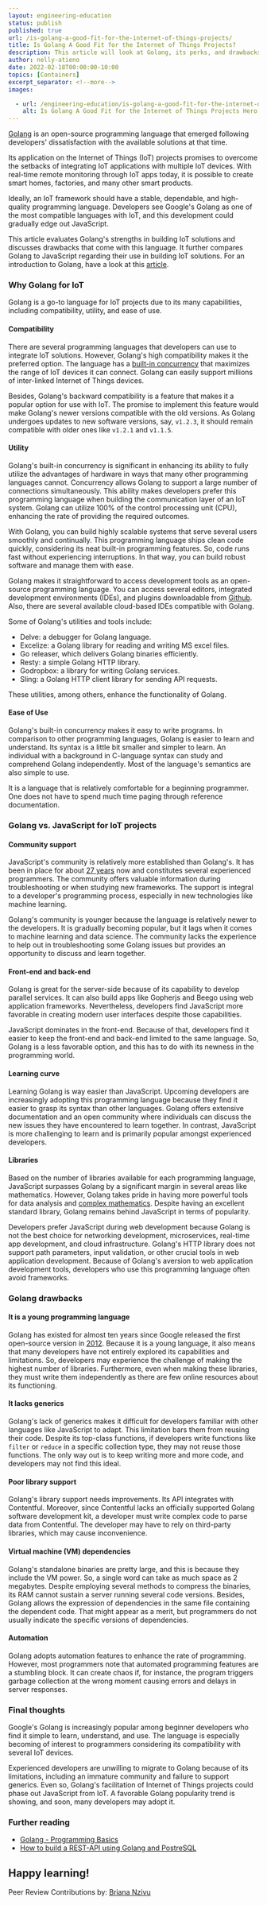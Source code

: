 ```yaml
---
layout: engineering-education
status: publish
published: true
url: /is-golang-a-good-fit-for-the-internet-of-things-projects/
title: Is Golang A Good Fit for the Internet of Things Projects?
description: This article will look at Golang, its perks, and drawbacks for IoT solutions. It will also dig deeper into how Go and JavaScript compare when writing IoT projects.
author: nelly-atieno
date: 2022-02-18T00:00:00-10:00
topics: [Containers]
excerpt_separator: <!--more-->
images:

  - url: /engineering-education/is-golang-a-good-fit-for-the-internet-of-things-projects/hero.jpg
    alt: Is Golang A Good Fit for the Internet of Things Projects Hero Image
---
```

[Golang](https://go.dev/) is an open-source programming language that emerged following developers' dissatisfaction with the available solutions at that time. 
<!--more-->
Its application on the Internet of Things (IoT) projects promises to overcome the setbacks of integrating IoT applications with multiple IoT devices. With real-time remote monitoring through IoT apps today, it is possible to create smart homes, factories, and many other smart products.

Ideally, an IoT framework should have a stable, dependable, and high-quality programming language. Developers see Google's Golang as one of the most compatible languages with IoT, and this development could gradually edge out JavaScript.

This article evaluates Golang's strengths in building IoT solutions and discusses drawbacks that come with this language. It further compares Golang to JavaScript regarding their use in building IoT solutions. For an introduction to Golang, have a look at this [article](/engineering-education/golang-part-1-introduction/). 

### Why Golang for IoT
Golang is a go-to language for IoT projects due to its many capabilities, including compatibility, utility, and ease of use.

#### Compatibility
There are several programming languages that developers can use to integrate IoT solutions. However, Golang's high compatibility makes it the preferred option. The language has a [built-in concurrency](https://medium.com/@nehal.shah2131/major-reasons-to-use-golang-for-iot-platform-45fa1f4ca348) that maximizes the range of IoT devices it can connect. Golang can easily support millions of inter-linked Internet of Things devices.

Besides, Golang's backward compatibility is a feature that makes it a popular option for use with IoT. The promise to implement this feature would make Golang's newer versions compatible with the old versions. As Golang undergoes updates to new software versions, say, `v1.2.3`, it should remain compatible with older ones like `v1.2.1` and `v1.1.5`.

#### Utility
Golang's built-in concurrency is significant in enhancing its ability to fully utilize the advantages of hardware in ways that many other programming languages cannot. Concurrency allows Golang to support a large number of connections simultaneously. This ability makes developers prefer this programming language when building the communication layer of an IoT system. Golang can utilize 100% of the control processing unit (CPU), enhancing the rate of providing the required outcomes.

With Golang, you can build highly scalable systems that serve several users smoothly and continually. This programming language ships clean code quickly, considering its neat built-in programming features. So, code runs fast without experiencing interruptions. In that way, you can build robust software and manage them with ease.

Golang makes it straightforward to access development tools as an open-source programming language. You can access several editors, integrated development environments (IDEs), and plugins downloadable from [Github](https://github.com/golang/go/wiki/IDEsAndTextEditorPlugins). Also, there are several available cloud-based IDEs compatible with Golang.

Some of Golang's utilities and tools include:
- Delve: a debugger for Golang language.
- Excelize: a Golang library for reading and writing MS excel files.
- Go releaser, which delivers Golang binaries efficiently.
- Resty: a simple Golang HTTP library.
- Godropbox: a library for writing Golang services.
- Sling: a Golang HTTP client library for sending API requests.

These utilities, among others, enhance the functionality of Golang.

#### Ease of Use
Golang's built-in concurrency makes it easy to write programs. In comparison to other programming languages, Golang is easier to learn and understand. Its syntax is a little bit smaller and simpler to learn. An individual with a background in C-language syntax can study and comprehend Golang independently. Most of the language's semantics are also simple to use.

It is a language that is relatively comfortable for a beginning programmer. One does not have to spend much time paging through reference documentation.

### Golang vs. JavaScript for IoT projects

#### Community support
JavaScript's community is relatively more established than Golang's. It has been in place for about [27 years](https://qvault.io/golang/node-js-vs-go/#) now and constitutes several experienced programmers. The community offers valuable information during troubleshooting or when studying new frameworks. The support is integral to a developer's programming process, especially in new technologies like machine learning.

Golang's community is younger because the language is relatively newer to the developers. It is gradually becoming popular, but it lags when it comes to machine learning and data science. The community lacks the experience to help out in troubleshooting some Golang issues but provides an opportunity to discuss and learn together.

#### Front-end and back-end
Golang is great for the server-side because of its capability to develop parallel services. It can also build apps like Gopherjs and Beego using web application frameworks. Nevertheless, developers find JavaScript more favorable in creating modern user interfaces despite those capabilities.

JavaScript dominates in the front-end. Because of that, developers find it easier to keep the front-end and back-end limited to the same language. So, Golang is a less favorable option, and this has to do with its newness in the programming world.

#### Learning curve
Learning Golang is way easier than JavaScript. Upcoming developers are increasingly adopting this programming language because they find it easier to grasp its syntax than other languages. Golang offers extensive documentation and an open community where individuals can discuss the new issues they have encountered to learn together. In contrast, JavaScript is more challenging to learn and is primarily popular amongst experienced developers.

#### Libraries
Based on the number of libraries available for each programming language, JavaScript surpasses Golang by a significant margin in several areas like mathematics. However, Golang takes pride in having more powerful tools for data analysis and [complex mathematics](https://sudonull.com/post/9937-Go-vs-Javascript-What-to-write-IoT-projects). Despite having an excellent standard library, Golang remains behind JavaScript in terms of popularity.

Developers prefer JavaScript during web development because Golang is not the best choice for networking development, microservices, real-time app development, and cloud infrastructure. Golang's HTTP library does not support path parameters, input validation, or other crucial tools in web application development. Because of Golang's aversion to web application development tools, developers who use this programming language often avoid frameworks.

### Golang drawbacks
#### It is a young programming language
Golang has existed for almost ten years since Google released the first open-source version in [2012](https://acloudguru.com/blog/engineering/what-is-go-an-intro-to-googles-go-programming-language-aka-golang#). Because it is a young language, it also means that many developers have not entirely explored its capabilities and limitations. So, developers may experience the challenge of making the highest number of libraries. Furthermore, even when making these libraries, they must write them independently as there are few online resources about its functioning.

#### It lacks generics
Golang's lack of generics makes it difficult for developers familiar with other languages like JavaScript to adapt. This limitation bars them from reusing their code. Despite its top-class functions, if developers write functions like `filter` or `reduce` in a specific collection type, they may not reuse those functions. The only way out is to keep writing more and more code, and developers may not find this ideal.

#### Poor library support
Golang's library support needs improvements. Its API integrates with Contentful. Moreover, since Contentful lacks an officially supported Golang software development kit, a developer must write complex code to parse data from Contentful. The developer may have to rely on third-party libraries, which may cause inconvenience.

#### Virtual machine (VM) dependencies
Golang's standalone binaries are pretty large, and this is because they include the VM power. So, a single word can take as much space as 2 megabytes. Despite employing several methods to compress the binaries, its RAM cannot sustain a server running several code versions. Besides, Golang allows the expression of dependencies in the same file containing the dependent code. That might appear as a merit, but programmers do not usually indicate the specific versions of dependencies.

#### Automation
Golang adopts automation features to enhance the rate of programming. However, most programmers note that automated programming features are a stumbling block. It can create chaos if, for instance, the program triggers garbage collection at the wrong moment causing errors and delays in server responses.

### Final thoughts
Google's Golang is increasingly popular among beginner developers who find it simple to learn, understand, and use. The language is especially becoming of interest to programmers considering its compatibility with several IoT devices.

Experienced developers are unwilling to migrate to Golang because of its limitations, including an immature community and failure to support generics. Even so, Golang's facilitation of Internet of Things projects could phase out JavaScript from IoT. A favorable Golang popularity trend is showing, and soon, many developers may adopt it.

### Further reading
- [Golang - Programming Basics](/engineering-education/golang-part-2-programming-basics/)
- [How to build a REST-API using Golang and PostreSQL](/engineering-education/build-a-rest-api-application-using-golang-and-postgresql-database/)

Happy learning!
---
Peer Review Contributions by: [Briana Nzivu](/engineering-education/authors/briana-nzivu/)
